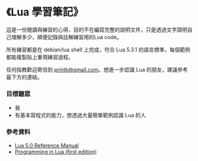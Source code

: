 《Lua 學習筆記》
=======

這是一份閱讀與練習的心得，目的不在編寫完整的說明文件，只是透過文字證明自己理解多少，順便記錄與註解練習用的Lua code。

所有練習都是在 debian/lua shell 上完成，符合 Lua 5.3.1 的語言標準，每個範例都能複製貼上重現練習過程。

任何指教歡迎寄信到 printk@gmail.com。想進一步認識 Lua 的朋友，建議參考最下方的連結。

### 目標聽眾

* 我
* 有基本寫程式的能力，想透過大量簡單範例認識 Lua 的人

### 參考資料

* [Lua 5.0 Reference Manual](http://www.lua.org/manual/5.0/)
* [Programming in Lua (first edition)](http://www.lua.org/pil/contents.html)
